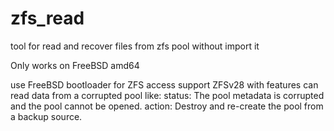 zfs_read
========

tool for read and recover files from zfs pool without import it 

Only works on FreeBSD amd64

use FreeBSD bootloader for ZFS access
support ZFSv28 with features
can read data from a corrupted pool like:
status: The pool metadata is corrupted and the pool cannot be opened.
action: Destroy and re-create the pool from
        a backup source.

